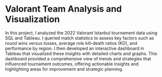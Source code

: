 # Valorant Team Analysis and Visualization
In this project, I analyzed the 2022 Valorant Istanbul tournament data using SQL and Tableau. I queried match statistics to assess key factors such as round wins versus losses, average role kill-death ratios (KD), and performance by region. I then developed an interactive dashboard in Tableau that visualized these insights with detailed charts and graphs. This dashboard provided a comprehensive view of trends and strategies that influenced tournament outcomes, offering actionable insights and highlighting areas for improvement and strategic planning.















